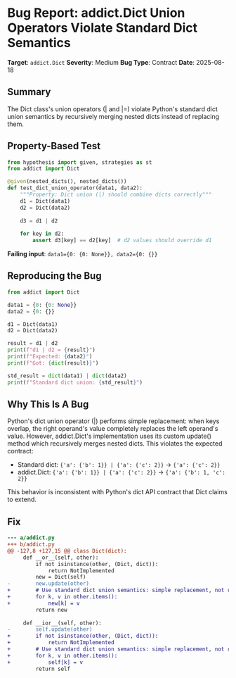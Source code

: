 # Bug Report: addict.Dict Union Operators Violate Standard Dict Semantics

**Target**: `addict.Dict`
**Severity**: Medium
**Bug Type**: Contract
**Date**: 2025-08-18

## Summary

The Dict class's union operators (| and |=) violate Python's standard dict union semantics by recursively merging nested dicts instead of replacing them.

## Property-Based Test

```python
from hypothesis import given, strategies as st
from addict import Dict

@given(nested_dicts(), nested_dicts())
def test_dict_union_operator(data1, data2):
    """Property: Dict union (|) should combine dicts correctly"""
    d1 = Dict(data1)
    d2 = Dict(data2)
    
    d3 = d1 | d2
    
    for key in d2:
        assert d3[key] == d2[key]  # d2 values should override d1
```

**Failing input**: `data1={0: {0: None}}, data2={0: {}}`

## Reproducing the Bug

```python
from addict import Dict

data1 = {0: {0: None}}
data2 = {0: {}}

d1 = Dict(data1)
d2 = Dict(data2)

result = d1 | d2
print(f"d1 | d2 = {result}")
print(f"Expected: {data2}")
print(f"Got: {dict(result)}")

std_result = dict(data1) | dict(data2)
print(f"Standard dict union: {std_result}")
```

## Why This Is A Bug

Python's dict union operator (|) performs simple replacement: when keys overlap, the right operand's value completely replaces the left operand's value. However, addict.Dict's implementation uses its custom update() method which recursively merges nested dicts. This violates the expected contract:

- Standard dict: `{'a': {'b': 1}} | {'a': {'c': 2}}` → `{'a': {'c': 2}}`
- addict.Dict: `{'a': {'b': 1}} | {'a': {'c': 2}}` → `{'a': {'b': 1, 'c': 2}}`

This behavior is inconsistent with Python's dict API contract that Dict claims to extend.

## Fix

```diff
--- a/addict.py
+++ b/addict.py
@@ -127,8 +127,15 @@ class Dict(dict):
     def __or__(self, other):
         if not isinstance(other, (Dict, dict)):
             return NotImplemented
         new = Dict(self)
-        new.update(other)
+        # Use standard dict union semantics: simple replacement, not recursive merge
+        for k, v in other.items():
+            new[k] = v
         return new
 
     def __ior__(self, other):
-        self.update(other)
+        if not isinstance(other, (Dict, dict)):
+            return NotImplemented
+        # Use standard dict union semantics: simple replacement, not recursive merge
+        for k, v in other.items():
+            self[k] = v
         return self
```